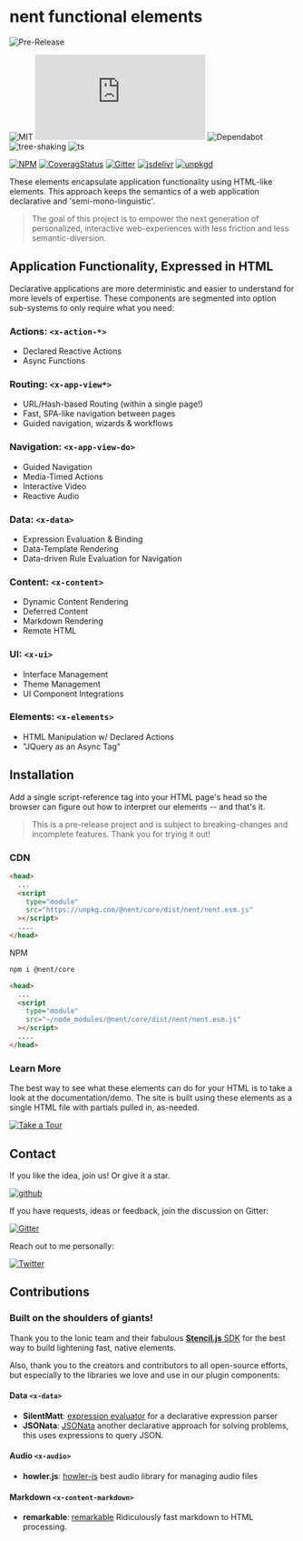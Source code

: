 # nent functional elements

![Pre-Release](https://via.placeholder.com/728x50/2d8dc9/FFFFFF?text=PREVIEW+RELEASE)

![MIT](https://badgen.net/github/license/nent/nent?icon=github)
![size](https://badgen.net/badgesize/normal/file-url/unpkg.com/@nent/core/dist/nent/nent.esm.js?icon=sourcegraph&color=blue)
![Dependabot](https://badgen.net/badge/icon/dependabot?icon=dependabot&label)
![tree-shaking](https://badgen.net/badge/tree-shaking/enabled?icon=packagephobia)
![ts](https://badgen.net/badge/icon/typescript?icon=typescript&label)

[![NPM](https://badgen.net/npm/v/@nent/core?icon&color=blue)](https://www.npmjs.com/package/@nent/core)
[![CoveragStatus](https://badgen.net/coveralls/c/github/nent/nent?icon=codecov&color=blue)](https://coveralls.io/github/nent/nent)
[![Gitter](https://badgen.net/badge/chat/on%20gitter?icon=gitter)](https://gitter.im/nent/nent)
[![jsdelivr](https://badgen.net/badge/jsdelivr/CDN?icon=jsdelivr&color=blue)](https://cdn.jsdelivr.net/npm/@nent/core/+esm)
[![unpkgd](https://badgen.net/badge/unpkg/CDN)](https://unpkg.com/browse/@nent/core)

These elements encapsulate application functionality using HTML-like elements. This approach keeps the semantics of a web application declarative and 'semi-mono-linguistic'.

> The goal of this project is to empower the next generation of personalized, interactive web-experiences with less friction and less semantic-diversion.

## Application Functionality, Expressed in HTML

Declarative applications are more deterministic and easier to understand for more levels of expertise. These components are segmented into option sub-systems to only require what you need:

### Actions: `<x-action-*>`

- Declared Reactive Actions
- Async Functions

### Routing: `<x-app-view*>`

- URL/Hash-based Routing (within a single page!)
- Fast, SPA-like navigation between pages
- Guided navigation, wizards & workflows

### Navigation: `<x-app-view-do>`

- Guided Navigation
- Media-Timed Actions
- Interactive Video
- Reactive Audio

### Data: `<x-data>`

- Expression Evaluation & Binding
- Data-Template Rendering
- Data-driven Rule Evaluation for Navigation

### Content: `<x-content>`

- Dynamic Content Rendering
- Deferred Content
- Markdown Rendering
- Remote HTML

### UI: `<x-ui>`

- Interface Management
- Theme Management
- UI Component Integrations

### Elements: `<x-elements>`

- HTML Manipulation w/ Declared Actions
- "JQuery as an Async Tag"

## Installation

Add a single script-reference tag into your HTML page's head so the browser can figure out how to interpret our elements -- and that's it.

> This is a pre-release project and is subject to breaking-changes and incomplete features. Thank you for trying it out!

### CDN

```html
<head>
  ...
  <script
    type="module"
    src="https://unpkg.com/@nent/core/dist/nent/nent.esm.js"
  ></script>
  ....
</head>
```

NPM

```bash
npm i @nent/core
```

```html
<head>
  ...
  <script
    type="module"
    src="~/node_modules/@nent/core/dist/nent/nent.esm.js"
  ></script>
  ....
</head>
```

### Learn More

The best way to see what these elements can do for your HTML is to take a look at the documentation/demo. The site is built using these elements as a single HTML file with partials pulled in, as-needed.

[![Take a Tour](https://badgen.net/badge/@nent/core:%20demo?color=blue)](https://demo.x-ui.dev)

## Contact

If you like the idea, join us! Or give it a star.

[![github](https://badgen.net/badge/github/★?icon=github&color=blue)](https://github.com/nent/nent)

If you have requests, ideas or feedback, join the discussion on Gitter:

[![Gitter](https://badgen.net/badge/chat/with%20me%20on%20gitter?icon=gitter)](https://gitter.im/nent/nent)

Reach out to me personally:

[![Twitter](https://badgen.net/badge/tweet/me?icon=twitter&color=blue)](https://twitter.com/logrythmik)

## Contributions

### Built on the shoulders of giants!

Thank you to the Ionic team and their fabulous [**Stencil.js** SDK](https://stenciljs.com) for the best way to build lightening fast, native elements.

Also, thank you to the creators and contributors to all open-source efforts, but especially to the libraries we love and use in our plugin components:

#### Data `<x-data>`

- **SilentMatt**: [expression evaluator](https://github.com/silentmatt/expr-eval) for a declarative expression parser
- **JSONata**: [JSONata](https://jsonata.org/) another declarative approach for solving problems, this uses expressions to query JSON.

#### Audio `<x-audio>`

- **howler.js**: [howler-js](https://github.com/goldfire/howler.js) best audio library for managing audio files

#### Markdown `<x-content-markdown>`

- **remarkable**: [remarkable](https://jonschlinkert.github.io/remarkable/demo/) Ridiculously fast markdown to HTML processing.
